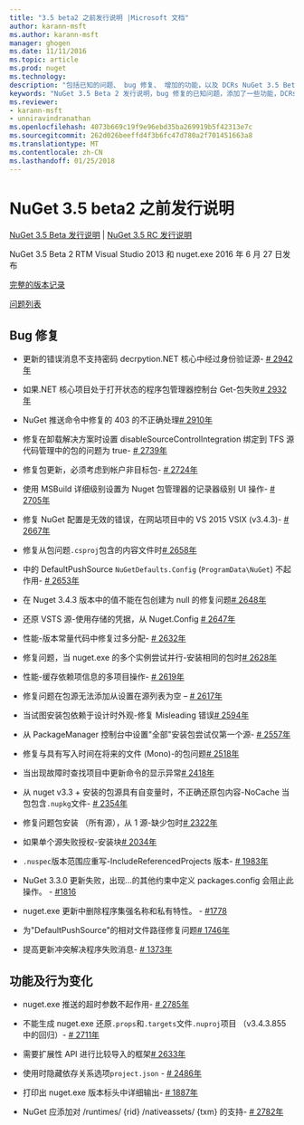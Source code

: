 ```yaml
---
title: "3.5 beta2 之前发行说明 |Microsoft 文档"
author: karann-msft
ms.author: karann-msft
manager: ghogen
ms.date: 11/11/2016
ms.topic: article
ms.prod: nuget
ms.technology: 
description: "包括已知的问题、 bug 修复、 增加的功能，以及 DCRs NuGet 3.5 Beta 2 的发行说明。"
keywords: "NuGet 3.5 Beta 2 发行说明，bug 修复的已知问题，添加了一些功能，DCRs"
ms.reviewer:
- karann-msft
- unniravindranathan
ms.openlocfilehash: 4073b669c19f9e96ebd35ba269919b5f42313e7c
ms.sourcegitcommit: 262d026beeffd4f3b6fc47d780a2f701451663a8
ms.translationtype: MT
ms.contentlocale: zh-CN
ms.lasthandoff: 01/25/2018
---
```

# <a name="nuget-35-beta2-release-notes"></a>NuGet 3.5 beta2 之前发行说明

[NuGet 3.5 Beta 发行说明](../release-notes/nuget-3.5-Beta.md) | [NuGet 3.5 RC 发行说明](../release-notes/nuget-3.5-RC.md)

NuGet 3.5 Beta 2 RTM Visual Studio 2013 和 nuget.exe 2016 年 6 月 27 日发布

[完整的版本记录](https://github.com/NuGet/NuGet.Client/compare/release-3.5.0-beta...release-3.5.0-beta2)

[问题列表](https://github.com/Nuget/Home/issues?q=is%3Aissue+milestone%3A%223.5+Beta2%22+is%3Aclosed)

## <a name="bug-fixes"></a>Bug 修复

* 更新的错误消息不支持密码 decrpytion.NET 核心中经过身份验证源- [# 2942年](https://github.com/NuGet/Home/issues/2942)

* 如果.NET 核心项目处于打开状态的程序包管理器控制台 Get-包失败[# 2932年](https://github.com/NuGet/Home/issues/2932)

* NuGet 推送命令中修复的 403 的不正确处理[# 2910年](https://github.com/NuGet/Home/issues/2910)

* 修复在卸载解决方案时设置 disableSourceControlIntegration 绑定到 TFS 源代码管理中的包的问题为 true- [# 2739年](https://github.com/NuGet/Home/issues/2739)

* 修复包更新，必须考虑到帐户非目标包- [# 2724年](https://github.com/NuGet/Home/issues/2724)

* 使用 MSBuild 详细级别设置为 Nuget 包管理器的记录器级别 UI 操作- [# 2705年](https://github.com/NuGet/Home/issues/2705)

* 修复 NuGet 配置是无效的错误，在网站项目中的 VS 2015 VSIX (v3.4.3)- [# 2667年](https://github.com/NuGet/Home/issues/2667)

* 修复从包问题`.csproj`包含的内容文件时[# 2658年](https://github.com/NuGet/Home/issues/2658)

* 中的 DefaultPushSource `NuGetDefaults.Config` (`ProgramData\NuGet`) 不起作用- [# 2653年](https://github.com/NuGet/Home/issues/2653)

* 在 Nuget 3.4.3 版本中的值不能在包创建为 null 的修复问题[# 2648年](https://github.com/NuGet/Home/issues/2648)

* 还原 VSTS 源-使用存储的凭据，从 Nuget.Config [# 2647年](https://github.com/NuGet/Home/issues/2647)

* 性能-版本常量代码中修复过多分配- [# 2632年](https://github.com/NuGet/Home/issues/2632)

* 修复问题，当 nuget.exe 的多个实例尝试并行-安装相同的包时[# 2628年](https://github.com/NuGet/Home/issues/2628)

* 性能-缓存依赖项信息的多项目操作- [# 2619年](https://github.com/NuGet/Home/issues/2619)

* 修复问题在包源无法添加从设置在源列表为空 – [# 2617年](https://github.com/NuGet/Home/issues/2617)

* 当试图安装包依赖于设计时外观-修复 Misleading 错误[# 2594年](https://github.com/NuGet/Home/issues/2594)

* 从 PackageManager 控制台中设置"全部"安装包尝试仅第一个源- [# 2557年](https://github.com/NuGet/Home/issues/2557)

* 修复与具有写入时间在将来的文件 (Mono)-的包问题[# 2518年](https://github.com/NuGet/Home/issues/2518)

* 当出现故障时查找项目中更新命令的显示异常[# 2418年](https://github.com/NuGet/Home/issues/2418)

* 从 nuget v3.3 + 安装的包源具有自变量时，不正确还原包内容-NoCache 当包包含`.nupkg`文件- [# 2354年](https://github.com/NuGet/Home/issues/2354)

* 修复问题包安装 （所有源），从 1 源-缺少包时[# 2322年](https://github.com/NuGet/Home/issues/2322)

* 如果单个源失败授权-安装块[# 2034年](https://github.com/NuGet/Home/issues/2034)

* `.nuspec`版本范围应重写-IncludeReferencedProjects 版本- [# 1983年](https://github.com/NuGet/Home/issues/1983)

* NuGet 3.3.0 更新失败，出现...的其他约束中定义 packages.config 会阻止此操作。 - [#1816](https://github.com/NuGet/Home/issues/1816)

* nuget.exe 更新中删除程序集强名称和私有特性。 - [#1778](https://github.com/NuGet/Home/issues/1778)

* 为"DefaultPushSource"的相对文件路径修复问题[# 1746年](https://github.com/NuGet/Home/issues/1746)

* 提高更新冲突解决程序失败消息- [# 1373年](https://github.com/NuGet/Home/issues/1373)

## <a name="features-and-behavior-changes"></a>功能及行为变化

* nuget.exe 推送的超时参数不起作用- [# 2785年](https://github.com/NuGet/Home/issues/2785)

* 不能生成 nuget.exe 还原`.props`和`.targets`文件`.nuproj`项目 （v3.4.3.855 中的回归）- [# 2711年](https://github.com/NuGet/Home/issues/2711)

* 需要扩展性 API 进行比较导入的框架[# 2633年](https://github.com/NuGet/Home/issues/2633)

* 使用时隐藏依存关系选项`project.json`  -  [# 2486年](https://github.com/NuGet/Home/issues/2486)

* 打印出 nuget.exe 版本标头中详细输出- [# 1887年](https://github.com/NuGet/Home/issues/1887)

* NuGet 应添加对 /runtimes/ {rid} /nativeassets/ {txm} 的支持- [# 2782年](https://github.com/NuGet/Home/issues/2782)